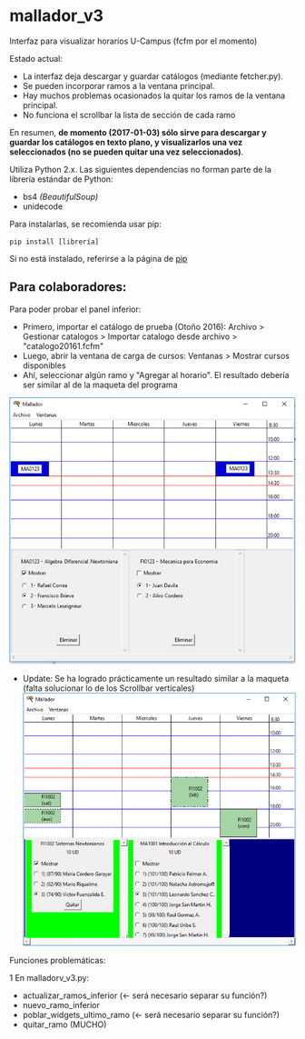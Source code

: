 # mallador_v3
Interfaz para visualizar horarios U-Campus (fcfm por el momento)

Estado actual:
- La interfaz deja descargar y guardar catálogos (mediante fetcher.py).
- Se pueden incorporar ramos a la ventana principal.
- Hay muchos problemas ocasionados la quitar los ramos de la ventana principal.
- No funciona el scrollbar la lista de sección de cada ramo

En resumen, **de momento (2017-01-03) sólo sirve para descargar y guardar los catálogos en texto plano, y visualizarlos una vez seleccionados (no se pueden quitar una vez seleccionados)**.

Utiliza Python 2.x.
Las siguientes dependencias no forman parte de la librería estándar de Python:
- bs4 *(BeautifulSoup)*
- unidecode

Para instalarlas, se recomienda usar pip:
```
pip install [librería]
```

Si no está instalado, referirse a la página de [pip](https://pip.pypa.io/en/stable/installing/)


## Para colaboradores:

Para poder probar el panel inferior:
- Primero, importar el catálogo de prueba (Otoño 2016):
	Archivo > Gestionar catalogos > Importar catalogo desde archivo > "catalogo20161.fcfm"
- Luego, abrir la ventana de carga de cursos:
	Ventanas > Mostrar cursos disponibles
- Ahí, seleccionar algún ramo y "Agregar al horario". El resultado debería ser similar al de la maqueta del programa

![maqueta.png](https://raw.githubusercontent.com/gaboflowers/mallador_v3/master/maqueta.png)

- Update: Se ha logrado prácticamente un resultado similar a la maqueta (falta solucionar lo de los Scrollbar verticales)
![captura](https://raw.githubusercontent.com/gaboflowers/mallador_v3/master/captura_main.png)

Funciones problemáticas:

1  En malladorv_v3.py:
  - actualizar_ramos_inferior (<- será necesario separar su función?)
  - nuevo_ramo_inferior
  - poblar_widgets_ultimo_ramo (<- será necesario separar su función?)
  - quitar_ramo (MUCHO)
  
